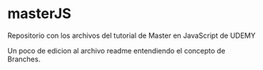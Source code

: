 # masterJS
Repositorio con los archivos del tutorial de Master en JavaScript de UDEMY

Un poco de edicion al archivo readme entendiendo el concepto de Branches. 
